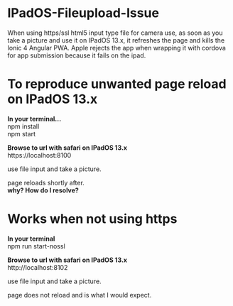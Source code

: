 # IPadOS-Fileupload-Issue
When using https/ssl html5 input type file for camera use, as soon as you take a picture and use it on IPadOS 13.x, it refreshes the page and kills the Ionic 4 Angular PWA.  Apple rejects the app when wrapping it with cordova for app submission because it fails on the ipad.

# To reproduce unwanted page reload on IPadOS 13.x
**In your terminal...**  
npm install  
npm start  

**Browse to url with safari on IPadOS 13.x**  
https://localhost:8100

use file input and take a picture.

page reloads shortly after.  
**why? How do I resolve?**

# Works when not using https
**In your terminal**  
npm run start-nossl  

**Browse to url with safari on IPadOS 13.x**  
http://localhost:8102  

use file input and take a picture.  

page does not reload and is what I would expect.



